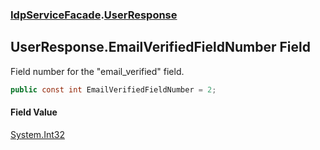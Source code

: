 ### [IdpServiceFacade](../index.md 'IdpServiceFacade').[UserResponse](index.md 'IdpServiceFacade\.UserResponse')

## UserResponse\.EmailVerifiedFieldNumber Field

Field number for the "email\_verified" field\.

```csharp
public const int EmailVerifiedFieldNumber = 2;
```

#### Field Value
[System\.Int32](https://learn.microsoft.com/en-us/dotnet/api/system.int32 'System\.Int32')
